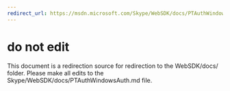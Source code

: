 ```yaml
---
redirect_url: https://msdn.microsoft.com/Skype/WebSDK/docs/PTAuthWindowsAuth
---
```

# do not edit
This document is a redirection source for redirection to the WebSDK/docs/ folder. Please make all edits to the Skype/WebSDK/docs/PTAuthWindowsAuth.md file.

